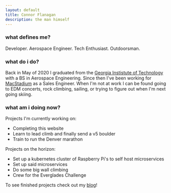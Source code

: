 ```yaml
---
layout: default
title: Connor Flanagan
description: the man himself
---
```


### what defines me?

Developer. Aerospace Engineer. Tech Enthusiast. Outdoorsman.

### what do i do?  

Back in May of 2020 I graduated from the [Georgia Instistute of Technology](www.gatech.edu) with a BS in Aerospace Engineering. Since then I've been working for [MacStadium](www.macstadium.com) as a Sales Engineer. When I'm not at work I can be found going to EDM concerts, rock climbing, sailing, or trying to figure out when I'm next going skiing. 

### what am i doing now? 

Projects I'm currently working on: 
* Completing this website
* Learn to lead climb and finally send a v5 boulder
* Train to run the Denver marathon 

Projects on the horizon: 
* Set up a kubernetes cluster of Raspberry Pi's to self host microservices
* Set up said microservices
* Do some big wall climbing
* Crew for the Everglades Challenge

To see finished projects check out my [blog](connorjf.io/blog)!
